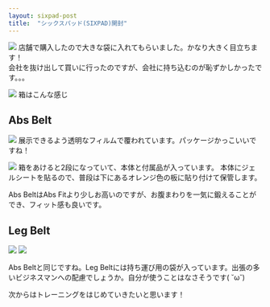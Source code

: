 ```yaml
---
layout: sixpad-post
title:  "シックスパッド(SIXPAD)開封"
---
```


![]({{site.baseurl}}/sixpad/img/20180522_1.jpg)
店舗で購入したので大きな袋に入れてもらいました。かなり大きく目立ちます！  
会社を抜け出して買いに行ったのですが、会社に持ち込むのが恥ずかしかったです。。。


![]({{site.baseurl}}/sixpad/img/20180522.jpg)
箱はこんな感じ

## Abs Belt

![]({{site.baseurl}}/sixpad/img/20180522_2.jpg)
展示できるよう透明なフィルムで覆われています。パッケージかっこいいですね！

![]({{site.baseurl}}/sixpad/img/20180522_3.jpg)
箱をあけると2段になっていて、本体と付属品が入っています。
本体にジェルシートを貼るので、普段は下にあるオレンジ色の板に貼り付けて保管します。

Abs BeltはAbs Fitより少しお高いのですが、お腹まわりを一気に鍛えることができ、フィット感も良いです。

## Leg Belt

![]({{site.baseurl}}/sixpad/img/20180522_4.jpg)
![]({{site.baseurl}}/sixpad/img/20180522_5.jpg)

Abs Beltと同じですね。Leg Beltには持ち運び用の袋が入っています。出張の多いビジネスマンへの配慮でしょうか。自分が使うことはなさそうです( ˘ω˘)

次からはトレーニングをはじめていきたいと思います！

